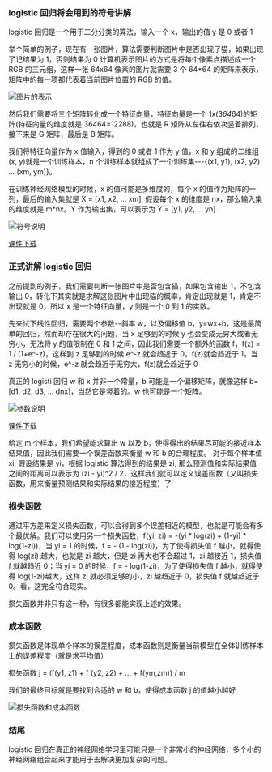 ### logistic 回归将会用到的符号讲解

logistic 回归是一个用于二分分类的算法，输入一个 x，输出的值 y 是 0 或者 1

举个简单的例子，现在有一张图片，算法需要判断图片中是否出现了猫，如果出现了记结果为 1，否则结果为 0
计算机表示图片的方式是将每个像素点描述成一个 RGB 的三元组，这样一张 64x64 像素的图片就需要 3 个 64\*64 的矩阵来表示，矩阵中的每一项都代表着当前图片位置的 RGB 的值。

![图片的表示](https://file.lantingshucheng.com/1533654168188.png)

然后我们需要将三个矩阵转化成一个特征向量，特征向量是一个 1x(3*64*64)的矩阵(特征向量的维度就是 3*64*64=12288)，也就是 R 矩阵从左往右依次竖着排列，接下来是 G 矩阵，最后是 B 矩阵。

我们将特征向量作为 x 值输入，得到的 0 或者 1 作为 y 值，x 和 y 组成的二维组(x, y)就是一个训练样本，n 个训练样本就组成了一个训练集---{(x1, y1), (x2, y2) ... (xm, ym)}。

在训练神经网络模型的时候，x 的值可能是多维度的，每个 x 的值作为矩阵的一列，最后的输入集就是 X = [x1, x2, ... xm], 假设每个 x 的维度是 nx，那么输入集的维度就是 m\*nx。Y 作为输出集，可以表示为 Y = [y1, y2, ... yn]

![符号说明](https://file.lantingshucheng.com/1533654172009.png)

[课件下载](https://file.lantingshucheng.com/1533739787344.pdf)

### 正式讲解 logistic 回归

之前提到的例子，我们需要判断一张图片中是否包含猫，如果包含输出 1，不包含输出 0，转化下其实就是求解这张图片中出现猫的概率，肯定出现就是 1，肯定不出现就是 0，所以 x 是一个特征向量，y 则是一个 0 到 1 的实数。

先来试下线性回归，需要两个参数--斜率 w，以及偏移值 b，y=wx+b，这是最简单的回归，然而却存在很大的问题，当 x 足够到的时候 y 也会变成无穷大或者无穷小，无法将 y 的值限制在 0 和 1 之间，因此我们需要一个额外的函数 f，f(z) = 1 / (1+e^-z)，这样到 z 足够到的时候 e^-z 就会趋近于 0，f(z)就会趋近于 1，当 z 无穷小的时候，e^-z 就会趋近于无穷大，f(z)就会趋近于 0

真正的 logisti 回归 w 和 x 并非一个常量，b 可能是一个偏移矩阵，就像这样 b=[d1, d2, d3, ... dnx]，当然它是竖着的。w 也可能是一个矩阵。

![参数说明](https://file.lantingshucheng.com/1533740910262.png)

[课件下载](https://file.lantingshucheng.com/1533744466749.pdf)

给定 m 个样本，我们希望能求算出 w 以及 b，使得得出的结果尽可能的接近样本结果值，因此我们需要一个误差函数来衡量 w 和 b 的合理程度。
对于每个样本值 xi, 假设结果是 yi，根据 logistic 算法得到的结果是 zi, 那么预测值和实际结果值之间的距离可以表示为 (zi - yi)^2 / 2，这样我们就可以定义误差函数（又叫损失函数，用来衡量预测结果和实际结果的接近程度）了

### 损失函数

通过平方差来定义损失函数，可以会得到多个误差相近的模型，也就是可能会有多个最优解。我们可以使用另一个损失函数，f(yi, zi) = -(yi \* log(zi) + (1-yi) \* log(1-zi))，当 yi = 1 的时候，f = - (1 - log(zi))，为了使得损失值 f 越小，就得使得 log(zi) 越大，也就是 zi 越大，但是 zi 再大也不会超过 1，zi 越接近 1，损失值 f 就越趋近 0；当 yi = 0 的时候，f = - log(1-zi)，为了使得损失值 f 越小，就得使得 log(1-zi)越大，这样 zi 就必须足够的小，zi 越趋近于 0，损失值 f 就越趋近于 0。看，这完全符合现实。

损失函数并非只有这一种，有很多都能实现上述的效果。

### 成本函数

损失函数是体现单个样本的误差程度，成本函数则是衡量当前模型在全体训练样本上的误差程度（就是求平均值）

损失函数 j = (f(y1, z1) + f (y2, z2) + ... + f(ym,zm)) / m

我们的最终目标就是要找到合适的 w 和 b，使得成本函数 j 的值越小越好

![损失函数和成本函数](https://file.lantingshucheng.com/1533746571391.png)

### 结尾

logistic 回归在真正的神经网络学习里可能只是一个非常小的神经网络，多个小的神经网络组合起来才能用于去解决更加复杂的问题。
